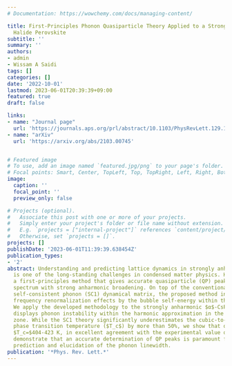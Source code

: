 ```yaml
---
# Documentation: https://wowchemy.com/docs/managing-content/

title: First-Principles Phonon Quasiparticle Theory Applied to a Strongly Anharmonic
  Halide Perovskite
subtitle: ''
summary: ''
authors:
- admin
- Wissam A Saidi
tags: []
categories: []
date: '2022-10-01'
lastmod: 2023-06-01T20:39:39+09:00
featured: true
draft: false

links:
- name: "Journal page"
  url: 'https://journals.aps.org/prl/abstract/10.1103/PhysRevLett.129.185901'
- name: "arXiv"
  url: 'https://arxiv.org/abs/2103.00745'


# Featured image
# To use, add an image named `featured.jpg/png` to your page's folder.
# Focal points: Smart, Center, TopLeft, Top, TopRight, Left, Right, BottomLeft, Bottom, BottomRight.
image:
  caption: ''
  focal_point: ''
  preview_only: false

# Projects (optional).
#   Associate this post with one or more of your projects.
#   Simply enter your project's folder or file name without extension.
#   E.g. `projects = ["internal-project"]` references `content/project/deep-learning/index.md`.
#   Otherwise, set `projects = []`.
projects: []
publishDate: '2023-06-01T11:39:39.638454Z'
publication_types:
- '2'
abstract: Understanding and predicting lattice dynamics in strongly anharmonic crystals
  is one of the long-standing challenges in condensed matter physics. Here, we propose
  a first-principles method that gives accurate quasiparticle (QP) peaks of the phonon
  spectrum with strong anharmonic broadening. On top of the conventional first-order
  self-consistent phonon (SC1) dynamical matrix, the proposed method incorporates
  frequency renormalization effects by the bubble self-energy within the QP approximation.
  We apply the developed methodology to the strongly anharmonic $α$-CsPbBr_3 that
  displays phonon instability within the harmonic approximation in the whole Brillouin
  zone. While the SC1 theory significantly underestimates the cubic-to-tetragonal
  phase transition temperature ($T_c$) by more than 50%, we show that our approach yields
  $T_c=$404-423 K, in excellent agreement with the experimental value of 403 K. We also
  demonstrate that an accurate determination of QP peaks is paramount for quantitative
  prediction and elucidation of the phonon linewidth.
publication: '*Phys. Rev. Lett.*'
---
```

